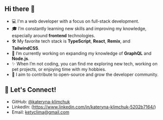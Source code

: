 ## Hi there 👋

- 💻 I'm a web developer with a focus on full-stack development.
- 🎓 I’m constantly learning new skills and improving my knowledge, especially around **frontend** technologies.
- 🛠️ My favorite tech stack is **TypeScript**, **React**, **Remix**, and **TailwindCSS**.
- 🌱 I’m currently working on expanding my knowledge of **GraphQL** and **Node.js**.
- ✨ When I’m not coding, you can find me exploring new tech, working on pet projects, or enjoying time with my hobbies.
- 🎯 I aim to contribute to open-source and grow the developer community.


## 💬 Let's Connect!

- GitHub: [@kateryna-klimchuk](https://github.com/kateryna-klimchuk)
- LinkedIn: (https://www.linkedin.com/in/kateryna-klimchuk-5202b7164/)
- Email: ketyclima@gmail.com

